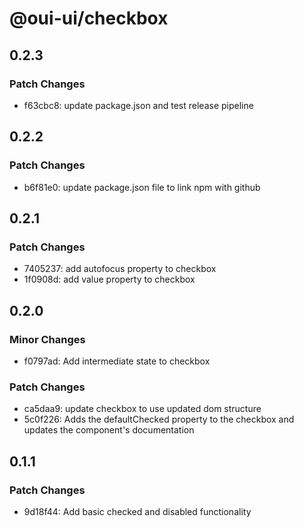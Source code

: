 # @oui-ui/checkbox

## 0.2.3

### Patch Changes

-   f63cbc8: update package.json and test release pipeline

## 0.2.2

### Patch Changes

-   b6f81e0: update package.json file to link npm with github

## 0.2.1

### Patch Changes

-   7405237: add autofocus property to checkbox
-   1f0908d: add value property to checkbox

## 0.2.0

### Minor Changes

-   f0797ad: Add intermediate state to checkbox

### Patch Changes

-   ca5daa9: update checkbox to use updated dom structure
-   5c0f226: Adds the defaultChecked property to the checkbox and updates the component's documentation

## 0.1.1

### Patch Changes

-   9d18f44: Add basic checked and disabled functionality
